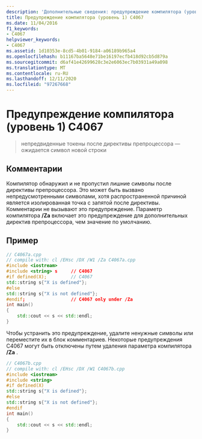 ```yaml
---
description: 'Дополнительные сведения: предупреждение компилятора (уровень 1) C4067'
title: Предупреждение компилятора (уровень 1) C4067
ms.date: 11/04/2016
f1_keywords:
- C4067
helpviewer_keywords:
- C4067
ms.assetid: 1d10353e-8cd5-4b01-9184-a06189b965a4
ms.openlocfilehash: b11167ba5648e71be16197ecfb418d92cb5d879a
ms.sourcegitcommit: d6af41e42699628c3e2e6063ec7b03931a49a098
ms.translationtype: MT
ms.contentlocale: ru-RU
ms.lasthandoff: 12/11/2020
ms.locfileid: "97267668"
---
```

# <a name="compiler-warning-level-1-c4067"></a>Предупреждение компилятора (уровень 1) C4067

> непредвиденные токены после директивы препроцессора — ожидается символ новой строки

## <a name="remarks"></a>Комментарии

Компилятор обнаружил и не пропустил лишние символы после директивы препроцессора. Это может быть вызвано непредусмотренными символами, хотя распространенной причиной является изолированная точка с запятой после директивы. Комментарии не вызывают это предупреждение. Параметр компилятора **/Za** включает это предупреждение для дополнительных директив препроцессора, чем значение по умолчанию.

## <a name="example"></a>Пример

```cpp
// C4067a.cpp
// compile with: cl /EHsc /DX /W1 /Za C4067a.cpp
#include <iostream>
#include <string> s     // C4067
#if defined(X);         // C4067
std::string s{"X is defined"};
#else
std::string s{"X is not defined"};
#endif;                 // C4067 only under /Za
int main()
{
    std::cout << s << std::endl;
}
```

Чтобы устранить это предупреждение, удалите ненужные символы или переместите их в блок комментариев. Некоторые предупреждения C4067 могут быть отключены путем удаления параметра компилятора **/Za** .

```cpp
// C4067b.cpp
// compile with: cl /EHsc /DX /W1 C4067b.cpp
#include <iostream>
#include <string>
#if defined(X)
std::string s{"X is defined"};
#else
std::string s{"X is not defined"};
#endif
int main()
{
    std::cout << s << std::endl;
}
```
